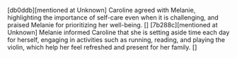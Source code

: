 [db0ddb][mentioned at Unknown] Caroline agreed with Melanie, highlighting the importance of self-care even when it is challenging, and praised Melanie for prioritizing her well-being. []
[7b288c][mentioned at Unknown] Melanie informed Caroline that she is setting aside time each day for herself, engaging in activities such as running, reading, and playing the violin, which help her feel refreshed and present for her family. []
